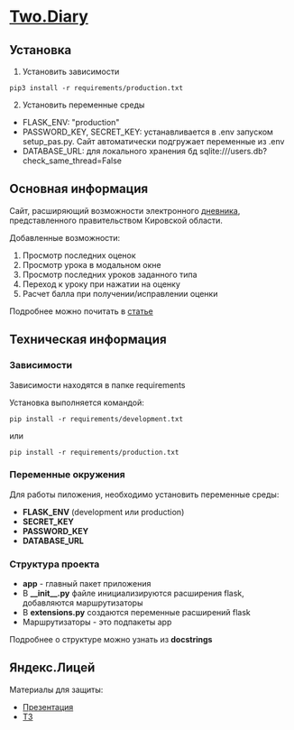 # [Two.Diary](https://two43.ddns.net/)
[//]: # ([![Группа в ВК]&#40;https://img.shields.io/badge/вконтакте-%232E87FB.svg?&style=for-the-badge&logo=vk&logoColor=white&#41;]&#40;https://vk.com/public219719675&#41;)
[//]: # ([![Schedule bot]&#40;https://img.shields.io/badge/GitHub-100000?style=for-the-badge&logo=github&logoColor=white&#41;]&#40;https://github.com/Mihail-Galkin/kpml-schedule&#41;)
## Установка
1. Установить зависимости 
```
pip3 install -r requirements/production.txt
```
2. Установить переменные среды
- FLASK_ENV: "production"
- PASSWORD_KEY, SECRET_KEY: устанавливается в .env запуском setup_pas.py. Сайт автоматически подгружает переменные из .env
- DATABASE_URL: для локального хранения бд sqlite:///users.db?check_same_thread=False
## Основная информация
Сайт, расширяющий возможности электронного [дневника](https://one.43edu.ru), представленного правительством Кировской области. 

Добавленные возможности:
1. Просмотр последних оценок
2. Просмотр урока в модальном окне
3. Просмотр последних уроков заданного типа
4. Переход к уроку при нажатии на оценку
5. Расчет балла при получении/исправлении оценки 

Подробнее можно почитать в [статье](https://vk.com/@-219719675-pochemu-stoit-ispolzovat-twodiary)

## Техническая информация
### Зависимости
Зависимости находятся в папке requirements

Установка выполняется командой:
```
pip install -r requirements/development.txt
```
или
```
pip install -r requirements/production.txt
```

### Переменные окружения
Для работы пиложения, необходимо установить переменные среды:
+ **FLASK_ENV** (development или production)
+ **SECRET_KEY**
+ **PASSWORD_KEY**
+ **DATABASE_URL**

### Структура проекта
+ **app** - главный пакет приложения
+ В **\_\_init\_\_.py** файле инициализируются расширения flask, добавляются маршрутизаторы
+ В **extensions.py** создаются переменные расширений flask
+ Маршрутизаторы - это подпакеты app

Подробнее о структуре можно узнать из **docstrings**

## Яндекс.Лицей
Материалы для защиты:
+ [Презентация](https://disk.yandex.ru/i/j0kRVWhw4-CsWw)
+ [ТЗ](https://disk.yandex.ru/d/Bx_FEYURkONFQw)
